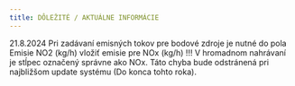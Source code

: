 ```yaml
---
title: DÔLEŽITÉ / AKTUÁLNE INFORMÁCIE
---
```

21.8.2024
Pri zadávaní emisných tokov pre bodové zdroje je nutné  do pola Emisie NO2 (kg/h) vložiť emisie pre NOx (kg/h) !!!
V hromadnom nahrávaní je stĺpec označený správne ako NOx.
Táto chyba bude odstránená pri najbližšom update systému (Do konca tohto roka).
 

